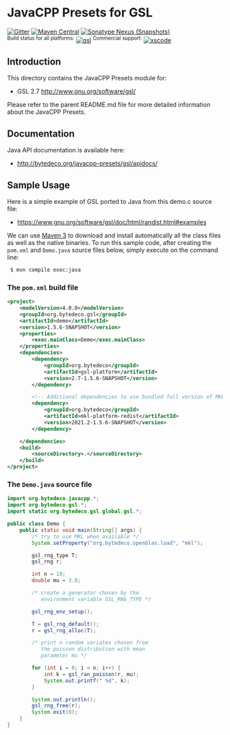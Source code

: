 JavaCPP Presets for GSL
=======================

[![Gitter](https://badges.gitter.im/bytedeco/javacpp.svg)](https://gitter.im/bytedeco/javacpp) [![Maven Central](https://maven-badges.herokuapp.com/maven-central/org.bytedeco/gsl/badge.svg)](https://maven-badges.herokuapp.com/maven-central/org.bytedeco/gsl) [![Sonatype Nexus (Snapshots)](https://img.shields.io/nexus/s/https/oss.sonatype.org/org.bytedeco/gsl.svg)](http://bytedeco.org/builds/)  
<sup>Build status for all platforms:</sup> [![gsl](https://github.com/bytedeco/javacpp-presets/workflows/gsl/badge.svg)](https://github.com/bytedeco/javacpp-presets/actions?query=workflow%3Agsl)  <sup>Commercial support:</sup> [![xscode](https://img.shields.io/badge/Available%20on-xs%3Acode-blue?style=?style=plastic&logo=appveyor&logo=data:image/png;base64,iVBORw0KGgoAAAANSUhEUgAAAEAAAABACAMAAACdt4HsAAAAGXRFWHRTb2Z0d2FyZQBBZG9iZSBJbWFnZVJlYWR5ccllPAAAAAZQTFRF////////VXz1bAAAAAJ0Uk5T/wDltzBKAAAAlUlEQVR42uzXSwqAMAwE0Mn9L+3Ggtgkk35QwcnSJo9S+yGwM9DCooCbgn4YrJ4CIPUcQF7/XSBbx2TEz4sAZ2q1RAECBAiYBlCtvwN+KiYAlG7UDGj59MViT9hOwEqAhYCtAsUZvL6I6W8c2wcbd+LIWSCHSTeSAAECngN4xxIDSK9f4B9t377Wd7H5Nt7/Xz8eAgwAvesLRjYYPuUAAAAASUVORK5CYII=)](https://xscode.com/bytedeco/javacpp-presets)


Introduction
------------
This directory contains the JavaCPP Presets module for:

 * GSL 2.7  http://www.gnu.org/software/gsl/

Please refer to the parent README.md file for more detailed information about the JavaCPP Presets.


Documentation
-------------
Java API documentation is available here:

 * http://bytedeco.org/javacpp-presets/gsl/apidocs/


Sample Usage
------------
Here is a simple example of GSL ported to Java from this demo.c source file:

 * https://www.gnu.org/software/gsl/doc/html/randist.html#examples

We can use [Maven 3](http://maven.apache.org/) to download and install automatically all the class files as well as the native binaries. To run this sample code, after creating the `pom.xml` and `Demo.java` source files below, simply execute on the command line:
```bash
 $ mvn compile exec:java
```

### The `pom.xml` build file
```xml
<project>
    <modelVersion>4.0.0</modelVersion>
    <groupId>org.bytedeco.gsl</groupId>
    <artifactId>demo</artifactId>
    <version>1.5.6-SNAPSHOT</version>
    <properties>
        <exec.mainClass>Demo</exec.mainClass>
    </properties>
    <dependencies>
        <dependency>
            <groupId>org.bytedeco</groupId>
            <artifactId>gsl-platform</artifactId>
            <version>2.7-1.5.6-SNAPSHOT</version>
        </dependency>

        <!-- Additional dependencies to use bundled full version of MKL -->
        <dependency>
            <groupId>org.bytedeco</groupId>
            <artifactId>mkl-platform-redist</artifactId>
            <version>2021.2-1.5.6-SNAPSHOT</version>
        </dependency>

    </dependencies>
    <build>
        <sourceDirectory>.</sourceDirectory>
    </build>
</project>
```

### The `Demo.java` source file
```java
import org.bytedeco.javacpp.*;
import org.bytedeco.gsl.*;
import static org.bytedeco.gsl.global.gsl.*;

public class Demo {
    public static void main(String[] args) {
        /* try to use MKL when available */
        System.setProperty("org.bytedeco.openblas.load", "mkl");

        gsl_rng_type T;
        gsl_rng r;

        int n = 10;
        double mu = 3.0;

        /* create a generator chosen by the 
           environment variable GSL_RNG_TYPE */

        gsl_rng_env_setup();

        T = gsl_rng_default();
        r = gsl_rng_alloc(T);

        /* print n random variates chosen from 
           the poisson distribution with mean 
           parameter mu */

        for (int i = 0; i < n; i++) {
            int k = gsl_ran_poisson(r, mu);
            System.out.printf(" %d", k);
        }

        System.out.println();
        gsl_rng_free(r);
        System.exit(0);
    }
}
```

